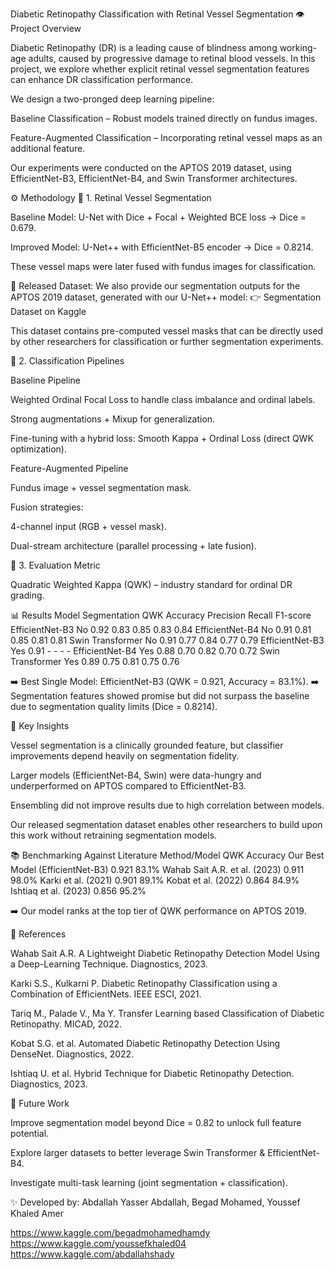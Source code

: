 Diabetic Retinopathy Classification with Retinal Vessel Segmentation
👁️ Project Overview

Diabetic Retinopathy (DR) is a leading cause of blindness among working-age adults, caused by progressive damage to retinal blood vessels. In this project, we explore whether explicit retinal vessel segmentation features can enhance DR classification performance.

We design a two-pronged deep learning pipeline:

Baseline Classification – Robust models trained directly on fundus images.

Feature-Augmented Classification – Incorporating retinal vessel maps as an additional feature.

Our experiments were conducted on the APTOS 2019 dataset, using EfficientNet-B3, EfficientNet-B4, and Swin Transformer architectures.

⚙️ Methodology
🔹 1. Retinal Vessel Segmentation

Baseline Model: U-Net with Dice + Focal + Weighted BCE loss → Dice = 0.679.

Improved Model: U-Net++ with EfficientNet-B5 encoder → Dice = 0.8214.

These vessel maps were later fused with fundus images for classification.

📌 Released Dataset:
We also provide our segmentation outputs for the APTOS 2019 dataset, generated with our U-Net++ model:
👉 Segmentation Dataset on Kaggle

This dataset contains pre-computed vessel masks that can be directly used by other researchers for classification or further segmentation experiments.

🔹 2. Classification Pipelines

Baseline Pipeline

Weighted Ordinal Focal Loss to handle class imbalance and ordinal labels.

Strong augmentations + Mixup for generalization.

Fine-tuning with a hybrid loss: Smooth Kappa + Ordinal Loss (direct QWK optimization).

Feature-Augmented Pipeline

Fundus image + vessel segmentation mask.

Fusion strategies:

4-channel input (RGB + vessel mask).

Dual-stream architecture (parallel processing + late fusion).

🔹 3. Evaluation Metric

Quadratic Weighted Kappa (QWK) – industry standard for ordinal DR grading.

📊 Results
Model	Segmentation	QWK	Accuracy	Precision	Recall	F1-score
EfficientNet-B3	No	0.92	0.83	0.85	0.83	0.84
EfficientNet-B4	No	0.91	0.81	0.85	0.81	0.81
Swin Transformer	No	0.91	0.77	0.84	0.77	0.79
EfficientNet-B3	Yes	0.91	-	-	-	-
EfficientNet-B4	Yes	0.88	0.70	0.82	0.70	0.72
Swin Transformer	Yes	0.89	0.75	0.81	0.75	0.76

➡️ Best Single Model: EfficientNet-B3 (QWK = 0.921, Accuracy = 83.1%).
➡️ Segmentation features showed promise but did not surpass the baseline due to segmentation quality limits (Dice = 0.8214).

🔬 Key Insights

Vessel segmentation is a clinically grounded feature, but classifier improvements depend heavily on segmentation fidelity.

Larger models (EfficientNet-B4, Swin) were data-hungry and underperformed on APTOS compared to EfficientNet-B3.

Ensembling did not improve results due to high correlation between models.

Our released segmentation dataset enables other researchers to build upon this work without retraining segmentation models.

📚 Benchmarking Against Literature
Method/Model	QWK	Accuracy
Our Best Model (EfficientNet-B3)	0.921	83.1%
Wahab Sait A.R. et al. (2023)	0.911	98.0%
Karki et al. (2021)	0.901	89.1%
Kobat et al. (2022)	0.864	84.9%
Ishtiaq et al. (2023)	0.856	95.2%

➡️ Our model ranks at the top tier of QWK performance on APTOS 2019.

📌 References

Wahab Sait A.R. A Lightweight Diabetic Retinopathy Detection Model Using a Deep-Learning Technique. Diagnostics, 2023.

Karki S.S., Kulkarni P. Diabetic Retinopathy Classification using a Combination of EfficientNets. IEEE ESCI, 2021.

Tariq M., Palade V., Ma Y. Transfer Learning based Classification of Diabetic Retinopathy. MICAD, 2022.

Kobat S.G. et al. Automated Diabetic Retinopathy Detection Using DenseNet. Diagnostics, 2022.

Ishtiaq U. et al. Hybrid Technique for Diabetic Retinopathy Detection. Diagnostics, 2023.

🚀 Future Work

Improve segmentation model beyond Dice = 0.82 to unlock full feature potential.

Explore larger datasets to better leverage Swin Transformer & EfficientNet-B4.

Investigate multi-task learning (joint segmentation + classification).

✨ Developed by: Abdallah Yasser Abdallah, Begad Mohamed, Youssef Khaled Amer

https://www.kaggle.com/begadmohamedhamdy
https://www.kaggle.com/youssefkhaled04
https://www.kaggle.com/abdallahshady
